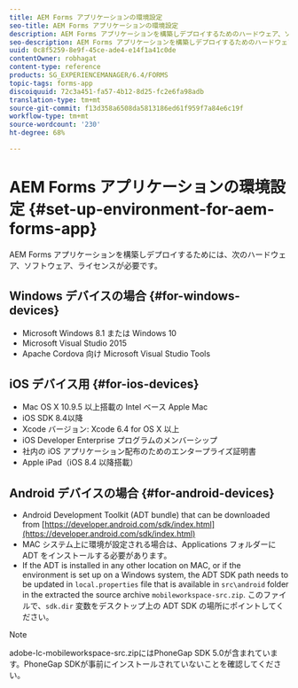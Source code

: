 ```yaml
---
title: AEM Forms アプリケーションの環境設定
seo-title: AEM Forms アプリケーションの環境設定
description: AEM Forms アプリケーションを構築しデプロイするためのハードウェア、ソフトウェア、ライセンス。
seo-description: AEM Forms アプリケーションを構築しデプロイするためのハードウェア、ソフトウェア、ライセンス。
uuid: 0c8f5259-8e9f-45ce-ade4-e14f1a41c0de
contentOwner: robhagat
content-type: reference
products: SG_EXPERIENCEMANAGER/6.4/FORMS
topic-tags: forms-app
discoiquuid: 72c3a451-fa57-4b12-8d25-fc2e6fa98adb
translation-type: tm+mt
source-git-commit: f13d358a6508da5813186ed61f959f7a84e6c19f
workflow-type: tm+mt
source-wordcount: '230'
ht-degree: 68%

---
```



# AEM Forms アプリケーションの環境設定 {#set-up-environment-for-aem-forms-app}

AEM Forms アプリケーションを構築しデプロイするためには、次のハードウェア、ソフトウェア、ライセンスが必要です。

## Windows デバイスの場合 {#for-windows-devices}

* Microsoft Windows 8.1 または Windows 10
* Microsoft Visual Studio 2015
* Apache Cordova 向け Microsoft Visual Studio Tools

## iOS デバイス用 {#for-ios-devices}

* Mac OS X 10.9.5 以上搭載の Intel ベース Apple Mac
* iOS SDK 8.4以降
* Xcode バージョン: Xcode 6.4 for OS X 以上
* iOS Developer Enterprise プログラムのメンバーシップ
* 社内の iOS アプリケーション配布のためのエンタープライズ証明書
* Apple iPad（iOS 8.4 以降搭載）

## Android デバイスの場合 {#for-android-devices}

* Android Development Toolkit (ADT bundle) that can be downloaded from [https://developer.android.com/sdk/index.html](https://developer.android.com/sdk/index.html)
* MAC システム上に環境が設定される場合は、Applications フォルダーに ADT をインストールする必要があります。
* If the ADT is installed in any other location on MAC, or if the environment is set up on a Windows system, the ADT SDK path needs to be updated in `local.properties` file that is available in `src\android` folder in the extracted the source archive `mobileworkspace-src.zip`. このファイルで、`sdk.dir` 変数をデスクトップ上の ADT SDK の場所にポイントしてください。

>[!NOTE]
>
>adobe-lc-mobileworkspace-src.zipにはPhoneGap SDK 5.0が含まれています。PhoneGap SDKが事前にインストールされていないことを確認してください。
